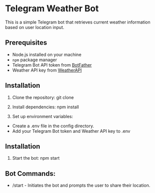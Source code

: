 # Telegram Weather Bot

This is a simple Telegram bot that retrieves current weather information based on user location input.

## Prerequisites

- Node.js installed on your machine
- `npm` package manager
- Telegram Bot API token from [BotFather](https://t.me/botfather)
- Weather API key from [WeatherAPI](https://www.weatherapi.com/)

## Installation

1. Clone the repository:
  git clone <repository-url>

2. Install dependencies:
  npm install

3. Set up environment variables:
  - Create a .env file in the config directory.
  - Add your Telegram Bot token and Weather API key to .env

## Installation

1. Start the bot:
  npm start

## Bot Commands:

- /start - Initiates the bot and prompts the user to share their location.